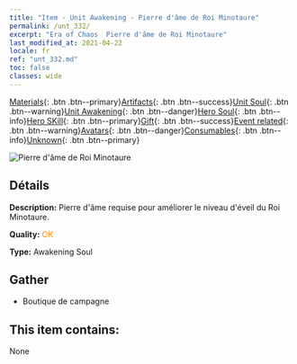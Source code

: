 ```yaml
---
title: "Item - Unit Awakening - Pierre d'âme de Roi Minotaure"
permalink: /unt_332/
excerpt: "Era of Chaos  Pierre d'âme de Roi Minotaure"
last_modified_at: 2021-04-22
locale: fr
ref: "unt_332.md"
toc: false
classes: wide
---
```

 [Materials](/ItemsFR/){: .btn .btn--primary}[Artifacts](/ItemsFR/Artifacts/){: .btn .btn--success}[Unit Soul](/ItemsFR/UnitSoul/){: .btn .btn--warning}[Unit Awakening](/ItemsFR/UnitAwakening/){: .btn .btn--danger}[Hero Soul](/ItemsFR/HeroSoul/){: .btn .btn--info}[Hero SKill](/ItemsFR/HeroSkill/){: .btn .btn--primary}[Gift](/ItemsFR/Gift/){: .btn .btn--success}[Event related](/ItemsFR/Events/){: .btn .btn--warning}[Avatars](/ItemsFR/Avatars/){: .btn .btn--danger}[Consumables](/ItemsFR/Consumables/){: .btn .btn--info}[Unknown](/ItemsFR/Unknown/){: .btn .btn--primary}

 ![Pierre d'âme de Roi Minotaure](/images/u/tia_niutouguai.jpg)

## Détails
 **Description:** Pierre d'âme requise pour améliorer le niveau d'éveil du Roi Minotaure.

 **Quality:** <span style="color: #FF8C00">OK</span>

 **Type:** Awakening Soul

## Gather

*    Boutique de campagne 

## This item contains:

  None

